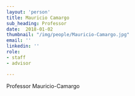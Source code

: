 ```yaml
---
layout: 'person'
title: Mauricio Camargo
sub_heading: Professor
date:  2018-01-02
thumbnail: "/img/people/Mauricio-Camargo.jpg"
email: ''
linkedin: ''
role:
- staff
- advisor

---
```


Professor Mauricio-Camargo
